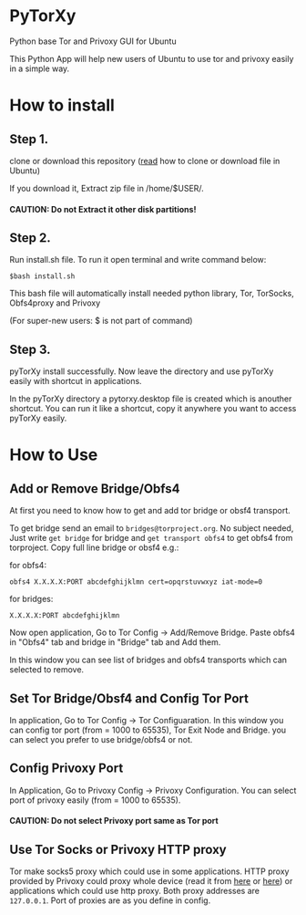 # PyTorXy
Python base Tor and Privoxy GUI for Ubuntu

This Python App will help new users of Ubuntu to use tor and privoxy easily in a simple way.

# How to install

## Step 1.
clone or download this repository (<a href="https://help.github.com/en/github/creating-cloning-and-archiving-repositories/cloning-a-repository">read</a> how to clone or download file in Ubuntu)

If you download it, Extract zip file in /home/$USER/.
#### CAUTION: Do not Extract it other disk partitions!

## Step 2.

Run install.sh file. To run it open terminal and write command below:

    $bash install.sh

This bash file will automatically install needed python library, Tor, TorSocks, Obfs4proxy and Privoxy

(For super-new users: $ is not part of command)

## Step 3.

pyTorXy install successfully. Now leave the directory and use pyTorXy easily with shortcut in applications.

In the pyTorXy directory a pytorxy.desktop file is created which is anouther shortcut. You can run it like a shortcut, copy it anywhere you want to access pyTorXy easily.

# How to Use

## Add or Remove Bridge/Obfs4
At first you need to know how to get and add tor bridge or obsf4 transport.

To get bridge send an email to `bridges@torproject.org`. No subject needed, Just write `get bridge` for bridge and `get transport obfs4` to get obfs4 from torproject. Copy full line bridge or obsf4 e.g.:

for obfs4:
    
    obfs4 X.X.X.X:PORT abcdefghijklmn cert=opqrstuvwxyz iat-mode=0

for bridges:

    X.X.X.X:PORT abcdefghijklmn
    
Now open application, Go to Tor Config -> Add/Remove Bridge. Paste obfs4 in "Obfs4" tab and bridge in "Bridge" tab and Add them.

In this window you can see list of bridges and obfs4 transports which can selected to remove.

## Set Tor Bridge/Obsf4 and Config Tor Port
In application, Go to Tor Config -> Tor Configuaration. In this window you can config tor port (from = 1000 to 65535), Tor Exit Node and Bridge. you can select you prefer to use bridge/obfs4 or not.

## Config Privoxy Port
In Application, Go to Privoxy Config -> Privoxy Configuration. You can select port of privoxy easily (from = 1000 to 65535).

#### CAUTION: Do not select Privoxy port same as Tor port

## Use Tor Socks or Privoxy HTTP proxy
Tor make socks5 proxy which could use in some applications. HTTP proxy provided by Privoxy could proxy whole device (read it from <a href="https://help.ubuntu.com/stable/ubuntu-help/net-proxy.html.en">here</a> or <a href="https://medium.com/@krish.raghuram/setting-up-proxy-in-ubuntu-95058da0b2d4">here</a>) or applications which could use http proxy. Both proxy addresses are `127.0.0.1`. Port of proxies are as you define in config.
